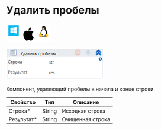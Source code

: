 # Удалить пробелы

![](<../../../../.gitbook/assets/image (923).png>)

![](<../../../../.gitbook/assets/image (300).png>)

Компонент, удаляющий пробелы в начала и конце строки.

| Свойство    | Тип    | Описание         |
| ----------- | ------ | ---------------- |
| Строка\*    | String | Исходная строка  |
| Результат\* | String | Очищенная строка |

